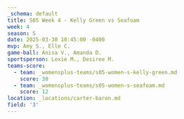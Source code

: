 ```yaml
---
_schema: default
title: S05 Week 4 - Kelly Green vs Seafoam
week: 4
season: 5
date: 2025-03-30 10:45:00 -0400
mvp: Amy S., Elle C.
game-ball: Anisa V., Amanda D.
sportsperson: Lexie M., Desiree M.
teams-score:
  - team: _womensplus-teams/s05-women-s-kelly-green.md
    score: 30
  - team: _womensplus-teams/s05-women-s-seafoam.md
    score: 12
location: _locations/carter-baron.md
field: '3'
---
```

